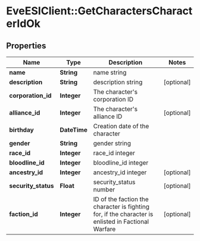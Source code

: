 # EveESIClient::GetCharactersCharacterIdOk

## Properties
Name | Type | Description | Notes
------------ | ------------- | ------------- | -------------
**name** | **String** | name string | 
**description** | **String** | description string | [optional] 
**corporation_id** | **Integer** | The character&#39;s corporation ID | 
**alliance_id** | **Integer** | The character&#39;s alliance ID | [optional] 
**birthday** | **DateTime** | Creation date of the character | 
**gender** | **String** | gender string | 
**race_id** | **Integer** | race_id integer | 
**bloodline_id** | **Integer** | bloodline_id integer | 
**ancestry_id** | **Integer** | ancestry_id integer | [optional] 
**security_status** | **Float** | security_status number | [optional] 
**faction_id** | **Integer** | ID of the faction the character is fighting for, if the character is enlisted in Factional Warfare | [optional] 


